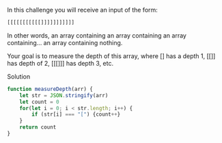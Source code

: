 In this challenge you will receive an input of the form:

```js
[[[[[[[[[[[]]]]]]]]]]]
```
In other words, an array containing an array containing an array containing... an array containing nothing.

Your goal is to measure the depth of this array, where [] has a depth 1, [[]] has depth of 2, [[[]]] has depth 3, etc.

Solution
```js
function measureDepth(arr) {
	let str = JSON.stringify(arr)
	let count = 0
	for(let i = 0; i < str.length; i++) {
		if (str[i] === "[") {count++}
	}
	return count
}
```


